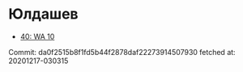 # Юлдашев
- [40: WA 10](40.md)

Commit: da0f2515b8f1fd5b44f2878daf22273914507930
 fetched at: 20201217-030315
